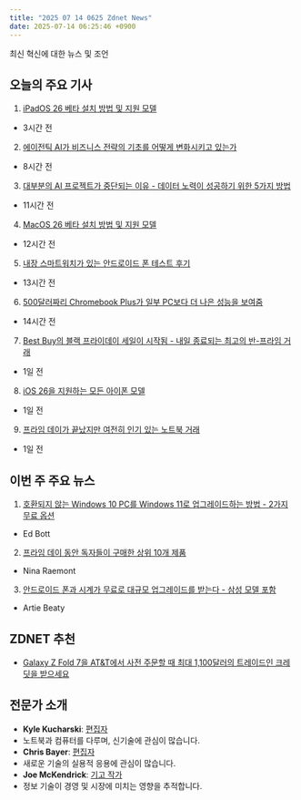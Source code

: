 ```yaml
---
title: "2025 07 14 0625 Zdnet News"
date: 2025-07-14 06:25:46 +0900
---
```


최신 혁신에 대한 뉴스 및 조언  
## 오늘의 주요 기사  

1. [iPadOS 26 베타 설치 방법 및 지원 모델](https://www.zdnet.com/article/how-to-install-the-ipados-26-beta-on-your-ipad-and-which-models-support-it/)  
- 3시간 전  

2. [에이전틱 AI가 비즈니스 전략의 기초를 어떻게 변화시키고 있는가](https://www.zdnet.com/article/how-agentic-ai-is-transforming-the-very-foundations-of-business-strategy/)  
- 8시간 전  

3. [대부분의 AI 프로젝트가 중단되는 이유 - 데이터 노력이 성공하기 위한 5가지 방법](https://www.zdnet.com/article/most-ai-projects-are-abandoned-5-ways-to-ensure-your-data-efforts-succeed/)  
- 11시간 전  

4. [MacOS 26 베타 설치 방법 및 지원 모델](https://www.zdnet.com/article/how-to-install-the-macos-26-beta-on-your-mac-and-which-models-support-it/)  
- 12시간 전  

5. [내장 스마트워치가 있는 안드로이드 폰 테스트 후기](https://www.zdnet.com/article/i-tested-an-android-phone-with-a-built-in-smartwatch-my-thoughts-after-a-month/)  
- 13시간 전  

6. [500달러짜리 Chromebook Plus가 일부 PC보다 더 나은 성능을 보여줌](https://www.zdnet.com/article/this-500-chromebook-plus-has-better-performance-than-some-pcs-ive-tested/)  
- 14시간 전  

7. [Best Buy의 블랙 프라이데이 세일이 시작됨 - 내일 종료되는 최고의 반-프라임 거래](https://www.zdnet.com/article/best-best-buy-deals-2025-07-12/)  
- 1일 전  

8. [iOS 26을 지원하는 모든 아이폰 모델](https://www.zdnet.com/article/every-iphone-model-getting-ios-26-and-which-ones-dont-support-it/)  
- 1일 전  

9. [프라임 데이가 끝났지만 여전히 인기 있는 노트북 거래](https://www.zdnet.com/article/best-prime-day-laptop-deals-still-live-2025-07-12/)  
- 1일 전  

## 이번 주 주요 뉴스  

1. [호환되지 않는 Windows 10 PC를 Windows 11로 업그레이드하는 방법 - 2가지 무료 옵션](https://www.zdnet.com/article/how-to-upgrade-an-incompatible-windows-10-pc-to-windows-11-2-free-options/)  
- Ed Bott  

2. [프라임 데이 동안 독자들이 구매한 상위 10개 제품](https://www.zdnet.com/article/the-top-10-products-our-readers-bought-for-prime-day-no-1-surprised-us/)  
- Nina Raemont  

3. [안드로이드 폰과 시계가 무료로 대규모 업그레이드를 받는다 - 삼성 모델 포함](https://www.zdnet.com/article/your-android-phone-and-watch-are-getting-a-major-upgrade-for-free-samsung-models-included/)  
- Artie Beaty  

## ZDNET 추천  
- [Galaxy Z Fold 7을 AT&T에서 사전 주문할 때 최대 1,100달러의 트레이드인 크레딧을 받으세요](https://www.zdnet.com/article/get-up-to-1100-trade-in-credit-when-you-preorder-the-galaxy-z-fold-7-at-at-t/)  

## 전문가 소개  
- **Kyle Kucharski**: [편집자](https://www.zdnet.com/meet-the-team/kyle-kucharski/)  
- 노트북과 컴퓨터를 다루며, 신기술에 관심이 많습니다.  
- **Chris Bayer**: [편집자](https://www.zdnet.com/meet-the-team/chris-bayer/)  
- 새로운 기술의 실용적 응용에 관심이 많습니다.  
- **Joe McKendrick**: [기고 작가](https://www.zdnet.com/meet-the-team/joe-mckendrick/)  
- 정보 기술이 경영 및 시장에 미치는 영향을 추적합니다.